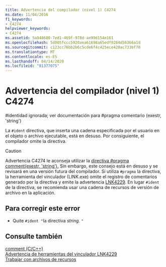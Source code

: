 ```yaml
---
title: Advertencia del compilador (nivel 1) C4274
ms.date: 11/04/2016
f1_keywords:
- C4274
helpviewer_keywords:
- C4274
ms.assetid: 5a948680-7ed1-469f-978d-ae99d154e161
ms.openlocfilehash: 5d005fccc5920aea61698a65edf9284d56366a1d
ms.sourcegitcommit: c123cc76bb2b6c5cde6f4c425ece420ac733bf70
ms.translationtype: MT
ms.contentlocale: es-ES
ms.lasthandoff: 04/14/2020
ms.locfileid: "81377075"
---
```

# <a name="compiler-warning-level-1-c4274"></a>Advertencia del compilador (nivel 1) C4274

\#identidad ignorada; ver documentación para #pragma comentario (exestr, 'string')

La `#ident` directiva, que inserta una cadena especificada por el usuario en el objeto o archivo ejecutable, está en desuso. Por consiguiente, el compilador omite la directiva.

> [!CAUTION]
> Advertencia C4274 le aconseja utilizar la [directiva #pragma comment(exestr, 'string').](../../preprocessor/comment-c-cpp.md) Sin embargo, este consejo está en desuso y se revisará en una versión futura del compilador. Si utiliza `#pragma` la directiva, la herramienta del vinculador (LINK.exe) omite el registro de comentarios generado por la directiva y emite la advertencia [LNK4229](../../error-messages/tool-errors/linker-tools-warning-lnk4229.md). En lugar `#ident` de la directiva, se recomienda usar una cadena de recursos de versión de archivo en la aplicación.

## <a name="to-correct-this-error"></a>Para corregir este error

- Quite `#ident "`la directiva *string.* `"`

## <a name="see-also"></a>Consulte también

[comment (C/C++)](../../preprocessor/comment-c-cpp.md)<br/>
[Advertencia de herramientas del vinculador LNK4229](../../error-messages/tool-errors/linker-tools-warning-lnk4229.md)<br/>
[Trabajar con archivos de recursos](../../windows/working-with-resource-files.md)
